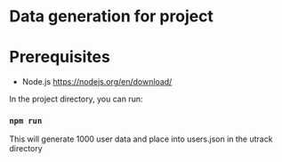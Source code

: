 # Data generation for project

# Prerequisites

- Node.js https://nodejs.org/en/download/

In the project directory, you can run:

### `npm run`

This will generate 1000 user data and place into users.json in the utrack directory
